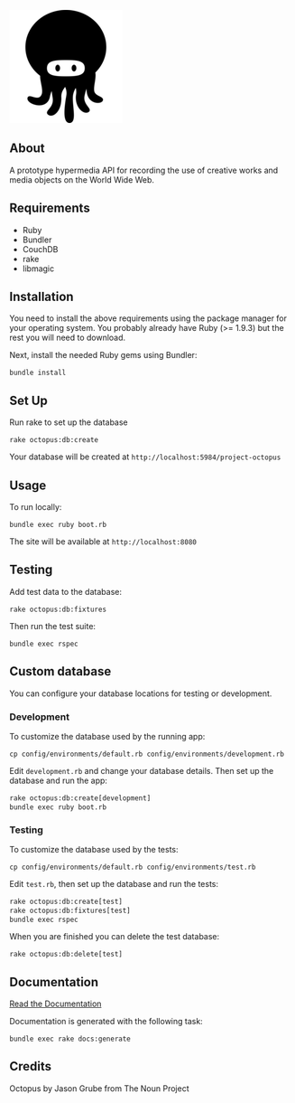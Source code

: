 ![Octopus](/public/assets/octopus.png?raw=true)

## About

A prototype hypermedia API for recording the use of creative works and media objects on the World Wide Web.

## Requirements

* Ruby
* Bundler
* CouchDB
* rake
* libmagic

## Installation

You need to install the above requirements using the package manager for your operating system. You probably already have Ruby (>= 1.9.3) but the rest you will need to download.

Next, install the needed Ruby gems using Bundler:

    bundle install

## Set Up

Run rake to set up the database

    rake octopus:db:create

Your database will be created at `http://localhost:5984/project-octopus`

## Usage

To run locally:

    bundle exec ruby boot.rb

The site will be available at `http://localhost:8080`

## Testing

Add test data to the database:

    rake octopus:db:fixtures

Then run the test suite:

    bundle exec rspec

## Custom database

You can configure your database locations for testing or development.

### Development

To customize the database used by the running app:

    cp config/environments/default.rb config/environments/development.rb

Edit `development.rb` and change your database details. Then set up the database and run the app:

    rake octopus:db:create[development]
    bundle exec ruby boot.rb

### Testing

To customize the database used by the tests:

    cp config/environments/default.rb config/environments/test.rb

Edit `test.rb`, then set up the database and run the tests:

    rake octopus:db:create[test]
    rake octopus:db:fixtures[test]
    bundle exec rspec

When you are finished you can delete the test database:

    rake octopus:db:delete[test]

## Documentation

[Read the Documentation](doc/api/index.markdown)

Documentation is generated with the following task:

    bundle exec rake docs:generate

## Credits

Octopus by Jason Grube from The Noun Project

